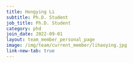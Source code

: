 ```yaml
---
title: Hongying Li
subtitle: Ph.D. Student
job_title: Ph.D. Student
category: phd
join_date: 2022-09-01
layout: team_member_personal_page
image: /img/team/current_member/lihaoying.jpg
link-new-tab: true
---
```


